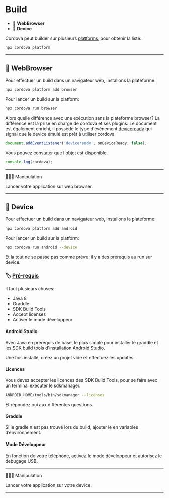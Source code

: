 # Build

*  🔖 **WebBrowser**
*  🔖 **Device**

Cordova peut builder sur plusieurs [platforms](https://cordova.apache.org/docs/fr/latest/guide/cli/#ajouter-des-plates-formes), pour obtenir la liste:

```bash
npx cordova platform
```

___

## 📑 WebBrowser

Pour effectuer un build dans un navigateur web, installons la plateforme:

```bash
npx cordova platform add browser
```

Pour lancer un build sur la platform:

```bash
npx cordova run browser
```

Alors quelle différence avec une exécution sans la plateforme browser? La différence est la prise en charge de cordova et ses plugins. Le document est également enrichi, il possède le type d'évènement [deviceready](https://cordova.apache.org/docs/fr/latest/cordova/events/events.deviceready.html) qui signal que le device émulé est prêt à utiliser cordova

```js
document.addEventListener('deviceready', onDeviceReady, false);
```

Vous pouvez constater que l'objet est disponible.

```js
console.log(cordova);
```

___

👨🏻‍💻 Manipulation

Lancer votre application sur web browser.

___

## 📑 Device

Pour effectuer un build dans un navigateur web, installons la plateforme:

```bash
npx cordova platform add android
```

Pour lancer un build sur la platform:

```bash
npx cordova run android --device
```

Et la tout ne se passe pas comme prévu: il y a des prérequis au run sur device.


### 🏷️ **[Pré-requis](https://ionicframework.com/docs/developing/android)**

Il faut plusieurs choses:

* Java 8
* Graddle
* SDK Build Tools
* Accept licenses
* Activer le mode développeur

#### Android Studio

Avec Java en prérequis de base, le plus simple pour installer le graddle et les SDK build tools d'installation [Android Studio](https://developer.android.com/studio/).

Une fois installé, créez un projet vide et effectuez les updates.

#### Licences

Vous devez accepter les licences des SDK Build Tools, pour se faire avec un terminal exécuter le sdkmanager.

```bash
ANDROID_HOME/tools/bin/sdkmanager --licenses
```

Et répondez oui aux différentes questions.

#### Graddle

Si le gradle n'est pas trouvé lors du build, ajouter le en variables d’environnement.

#### Mode Développeur

En fonction de votre téléphone, activez le mode développeur et autorisez le debugage USB.

___

👨🏻‍💻 Manipulation

Lancer votre application sur votre device.

___

